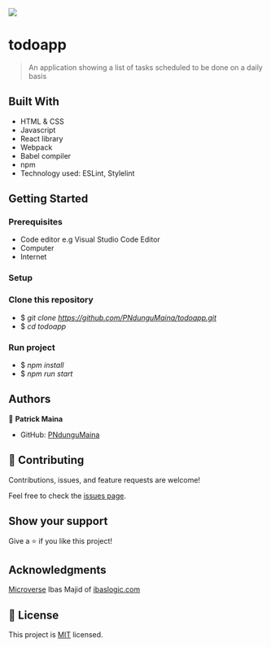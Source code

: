 ![](https://img.shields.io/badge/Microverse-blueviolet)

# todoapp

> An application showing a list of tasks scheduled to be done on a daily basis

## Built With

- HTML & CSS
- Javascript
- React library
- Webpack
- Babel compiler
- npm
- Technology used: ESLint, Stylelint

## Getting Started

### Prerequisites

- Code editor e.g Visual Studio Code Editor
- Computer
- Internet

### Setup

### Clone this repository

- $ _git clone https://github.com/PNdunguMaina/todoapp.git_
- $ _cd todoapp_

### Run project

- $ _npm install_
- $ _npm run start_

## Authors

👤 **Patrick Maina**

- GitHub: [PNdunguMaina](https://github.com/PNdunguMaina)

## 🤝 Contributing

Contributions, issues, and feature requests are welcome!

Feel free to check the [issues page](../../issues/).

## Show your support

Give a ⭐️ if you like this project!

## Acknowledgments

[Microverse](https://www.microverse.org/)
Ibas Majid of [ ibaslogic.com ](https://ibaslogic.com/)

## 📝 License

This project is [MIT](./LICENSE) licensed.
